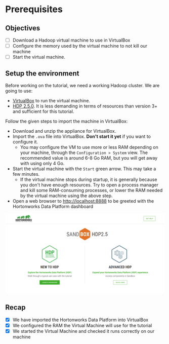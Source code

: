 # Prerequisites

## Objectives

- [ ] Download a Hadoop virtual machine to use in VirtualBox
- [ ] Configure the memory used by the virtual machine to not kill our machine
- [ ] Start the virtual machine.

## Setup the environment 

Before working on the tutorial, we need a working Hadoop cluster. We are going to use:

- [VirtualBox](https://www.virtualbox.org/) to run the virtual machine.
- [HDP 2.5.0](https://archive.root.com/hwx-sandbox/hdp/hdp-2.5.0/HDP_2.5_virtualbox.ova). It is less demanding in terms of resources than version 3+ and sufficient for this tutorial.

Follow the given steps to import the machine in VirtualBox:

- Download and unzip the appliance for VirtualBox.
- Import the `.ova` file into VirtualBox. **Don't start it yet** if you want to configure it.
  - You may configure the VM to use more or less RAM depending on your machine, through the `Configuration > System` view. The recommended value is around 6-8 Go RAM, but you will get away with using only 4 Go.
- Start the virtual machine with the `Start` green arrow. This may take a few minutes.
  - If the virtual machine stops during startup, it is generally because you don't have enough resources. Try to open a process manager and kill some RAM-consuming processes, or lower the RAM needed by the virtual machine using the above step.
- Open a web browser to [http://localhost:8888](http://localhost:8888) to be greeted with the Hortonworks Data Platform dashboard

![](./images/hdp-dashboard.PNG)

## Recap

- [x] We have imported the Hortonworks Data Platform into VirtualBox
- [x] We configured the RAM the Virtual Machine will use for the tutorial
- [x] We started the Virtual Machine and checked it runs correctly on our machine
